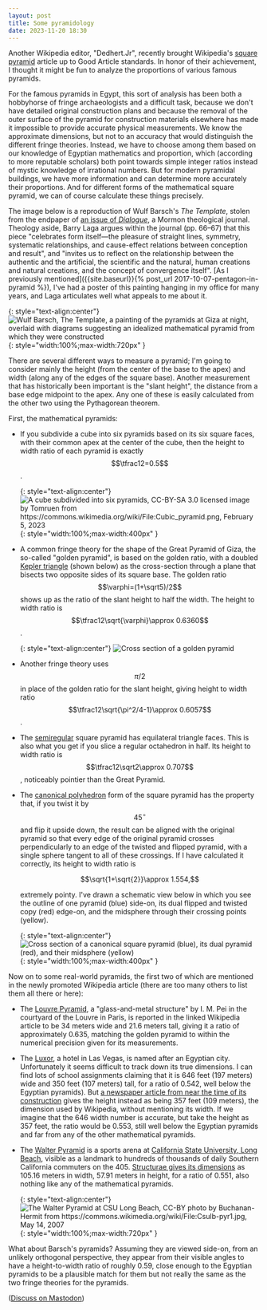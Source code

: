```yaml
---
layout: post
title: Some pyramidology
date: 2023-11-20 18:30
---
```

Another Wikipedia editor, "Dedhert.Jr", recently brought Wikipedia's [square pyramid](https://en.wikipedia.org/wiki/Square_pyramid) article up to Good Article standards. In honor of their achievement, I thought it might be fun to analyze the proportions of various famous pyramids.

For the famous pyramids in Egypt, this sort of analysis has been both a hobbyhorse of fringe archaeologists and a difficult task, because we don't have detailed original construction plans and because the removal of the outer surface of the pyramid for construction materials elsewhere has made it impossible to provide accurate physical measurements. We know the approximate dimensions, but not to an accuracy that would distinguish the different fringe theories. Instead, we have to choose among them based on our knowledge of Egyptian mathematics and proportion, which (according to more reputable scholars) both point towards simple integer ratios instead of mystic knowledge of irrational numbers. But for modern pyramidal buildings, we have more information and can determine more accurately their proportions. And for different forms of the mathematical square pyramid, we can of course calculate these things precisely.

The image below is a reproduction of Wulf Barsch's _The Template_, stolen from the endpaper of [an issue of _Dialogue_](https://www.dialoguejournal.com/wp-content/uploads/sbi/issues/V40N02.pdf), a Mormon theological journal. Theology aside, Barry Laga argues within the journal (pp. 66–67) that this piece "celebrates form itself—the pleasure of straight lines, symmetry, systematic relationships, and cause-effect relations between conception and result", and "invites us to reflect on the relationship between the authentic and the artificial, the scientific and the natural, human creations and natural creations, and the
concept of convergence itself". [As I previously mentioned]({{site.baseurl}}{% post_url 2017-10-07-pentagon-in-pyramid %}), I've had a poster of this painting hanging in my office for many years, and Laga articulates well what appeals to me about it.

{: style="text-align:center"}
![Wulf Barsch, The Template, a painting of the pyramids at Giza at night, overlaid with diagrams suggesting an idealized mathematical pyramid from which they were constructed]({{site.baseurl}}/assets/2023/wulf-barsch-the-template.jpg){: style="width:100%;max-width:720px" }

There are several different ways to measure a pyramid; I'm going to consider mainly the height (from the center of the base to the apex) and width (along any of the edges of the square base). Another measurement that has historically been important is the "slant height", the distance from a base edge midpoint to the apex. Any one of these is easily calculated from the other two using the Pythagorean theorem.

First, the mathematical pyramids:

- If you subdivide a cube into six pyramids based on its six square faces, with their common apex at the center of the cube, then the height to width ratio of each pyramid is exactly $$\tfrac12=0.5$$.

  {: style="text-align:center"}
![A cube subdivided into six pyramids, CC-BY-SA 3.0 licensed image by Tomruen from https://commons.wikimedia.org/wiki/File:Cubic_pyramid.png, February 5, 2023]({{site.baseurl}}/assets/2023/cubic-pyramid.png){: style="width:100%;max-width:400px" }

- A common fringe theory for the shape of the Great Pyramid of Giza, the so-called "golden pyramid", is based on the golden ratio, with a doubled [Kepler triangle](https://en.wikipedia.org/wiki/Kepler_triangle) (shown below) as the cross-section through a plane that bisects two opposite sides of its square base. The golden ratio $$\varphi=(1+\sqrt5)/2$$ shows up as the ratio of the slant height to half the width. The height to width ratio is $$\tfrac12\sqrt{\varphi}\approx 0.6360$$.

  {: style="text-align:center"}
![Cross section of a golden pyramid]({{site.baseurl}}/assets/2022/kepler.svg)

- Another fringe theory uses $$\pi/2$$ in place of the golden ratio for the slant height,
giving height to width ratio $$\tfrac12\sqrt{\pi^2/4-1}\approx 0.6057$$.

- The [semiregular](https://en.wikipedia.org/wiki/Semiregular_polyhedron) square pyramid has equilateral triangle faces. This is also what you get if you slice a regular octahedron in half. Its height to width ratio is $$\tfrac12\sqrt2\approx 0.707$$, noticeably pointier than the Great Pyramid.

- The [canonical polyhedron](https://en.wikipedia.org/wiki/Canonical_polyhedron) form of the square pyramid has the property that, if you twist it by $$45^\circ$$ and flip it upside down, the result can be aligned with the original pyramid so that every edge of the original pyramid crosses perpendicularly to an edge of the twisted and flipped pyramid, with a single sphere tangent to all of these crossings. If I have calculated it correctly, its height to width ratio is

  $$\sqrt{1+\sqrt{2}}\approx 1.554,$$

  extremely pointy. I've drawn a schematic view below in which you see the outline of one pyramid (blue) side-on, its dual flipped and twisted copy (red) edge-on, and the midsphere through their crossing points (yellow).

  {: style="text-align:center"}
![Cross section of a canonical square pyramid (blue), its dual pyramid (red), and their midsphere (yellow)]({{site.baseurl}}/assets/2023/canonical-pyramid.svg){: style="width:100%;max-width:400px" }

Now on to some real-world pyramids, the first two of which are mentioned in the newly promoted Wikipedia article (there are too many others to list them all there or here):

- The [Louvre Pyramid](https://en.wikipedia.org/wiki/Louvre_Pyramid), a "glass-and-metal structure" by I. M. Pei in the courtyard of the Louvre in Paris, is reported in the linked Wikipedia article to be 34 meters wide and 21.6 meters tall, giving it a ratio of approximately 0.635, matching the golden pyramid to within the numerical precision given for its measurements.

- The [Luxor](https://en.wikipedia.org/wiki/Luxor_Las_Vegas), a hotel in Las Vegas, is named after an Egyptian city. Unfortunately it seems difficult to track down its true dimensions. I can find lots of school assignments claiming that it is 646 feet (197 meters) wide and 350 feet (107 meters) tall, for a ratio of 0.542, well below the Egyptian pyramids). But [a newspaper article from near the time of its construction](https://www.latimes.com/archives/la-xpm-1993-12-12-tm-1254-story.html) gives the height instead as being 357 feet (109 meters), the dimension used by Wikipedia, without mentioning its width. If we imagine that the 646 width number is accurate, but take the height as 357 feet, the ratio would be 0.553, still well below the Egyptian pyramids and far from any of the other mathematical pyramids.

- The [Walter Pyramid](https://en.wikipedia.org/wiki/Walter_Pyramid) is a sports arena at [California State University, Long Beach](https://en.wikipedia.org/wiki/California_State_University,_Long_Beach), visible as a landmark to hundreds of thousands of daily Southern California commuters on the 405. [Structurae gives its dimensions](https://structurae.net/en/structures/walter-pyramid) as 105.16 meters in width, 57.91 meters in height, for a ratio of 0.551, also nothing like any of the mathematical pyramids.

  {: style="text-align:center"}
![The Walter Pyramid at CSU Long Beach, CC-BY photo by Buchanan-Hermit from https://commons.wikimedia.org/wiki/File:Csulb-pyr1.jpg, May 14, 2007]({{site.baseurl}}/assets/2023/walter-pyramid.jpg){: style="width:100%;max-width:720px" }

What about Barsch's pyramids? Assuming they are viewed side-on, from an unlikely orthogonal perspective, they appear from their visible angles to have a height-to-width ratio of roughly 0.59, close enough to the Egyptian pyramids to be a plausible match for them but not really the same as the two fringe theories for the pyramids.

([Discuss on Mastodon](https://mathstodon.xyz/@11011110/111446282217434452))